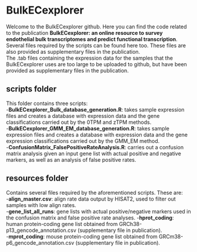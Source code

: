 # BulkECexplorer
Welcome to the BulkECexplorer github. Here you can find the code related to the publication **BulkECexplorer: an online resource to survey endothelial bulk transcriptomes and predict functional transcription**. Several files required by the scripts can be found here too. These files are also provided as supplementary files in the publication.  
The .tab files containing the expression data for the samples that the BulkECexplorer uses are too large to be uploaded to github, but have been provided as supplementary files in the publication.  
## scripts folder
This folder contains three scripts:  
-**BulkECexplorer_Bulk_database_generation.R**: takes sample expression files and creates a database with expression data and the gene classifications carried out by the 0TPM and zTPM methods.  
-**BulkECexplorer_GMM_EM_database_generation.R**: takes sample expression files and creates a database with expression data and the gene expression classifications carried out by the GMM_EM method.  
-**ConfusionMatrix_FalsePositiveRateAnalysis.R**: carries out a confusion matrix analysis given an input gene list with actual positive and negative markers, as well as an analysis of false positive rates.  
## resources folder
Contains several files required by the aforementioned scripts. These are:  
-**align_master.csv**: align rate data output by HISAT2, used to filter out samples with low align rates.  
-**gene_list_all_runs**: gene lists with actual positive/negative markers used in the confusion matrix and false positive rate analyses.
-**hprot_coding**: human protein-coding gene list obtained from GRCh38-p13_gencode_annotation.csv (supplementary file in publication).  
-**mprot_coding**: mouse protein-coding gene list obtained from GRCm38-p6_gencode_annotation.csv (supplementary file in publication).  
